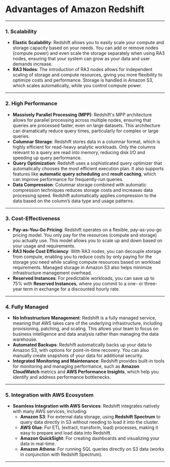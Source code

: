 # Advantages of Amazon Redshift

---

### 1. **Scalability**
   - **Elastic Scalability**: Redshift allows you to easily scale your compute and storage capacity based on your needs. You can add or remove nodes (compute power) and even scale the storage separately when using RA3 nodes, ensuring that your system can grow as your data and user demands increase.
   - **RA3 Nodes**: The introduction of RA3 nodes allows for independent scaling of storage and compute resources, giving you more flexibility to optimize costs and performance. Storage is handled in Amazon S3, which scales automatically, while you control compute power.

---

### 2. **High Performance**
   - **Massively Parallel Processing (MPP)**: Redshift's MPP architecture allows for parallel processing across multiple nodes, ensuring that queries are processed faster, even on large datasets. This architecture can dramatically reduce query times, particularly for complex or large queries.
   - **Columnar Storage**: Redshift stores data in a columnar format, which is highly efficient for read-heavy analytic workloads. Only the columns relevant to a query are read into memory, reducing disk I/O and speeding up query performance.
   - **Query Optimization**: Redshift uses a sophisticated query optimizer that automatically chooses the most efficient execution plan. It also supports features like **automatic query scheduling** and **result caching**, which can improve performance for frequently-run queries.
   - **Data Compression**: Columnar storage combined with automatic compression techniques reduces storage costs and increases data processing speed. Redshift automatically applies compression to the data based on the column’s data type and usage patterns.

---

### 3. **Cost-Effectiveness**
   - **Pay-as-You-Go Pricing**: Redshift operates on a flexible, pay-as-you-go pricing model. You only pay for the resources (compute and storage) you actually use. This model allows you to scale up and down based on your usage and requirements.
   - **RA3 Node Cost Efficiency**: With RA3 nodes, you can decouple storage from compute, enabling you to reduce costs by only paying for the storage you need while scaling compute resources based on workload requirements. Managed storage in Amazon S3 also helps minimize infrastructure management overhead.
   - **Reserved Instances**: For predictable workloads, you can save up to 75% with **Reserved Instances**, where you commit to a one- or three-year term in exchange for a discounted hourly rate.

---

### 4. **Fully Managed**
   - **No Infrastructure Management**: Redshift is a fully managed service, meaning that AWS takes care of the underlying infrastructure, including provisioning, patching, and scaling. This allows your team to focus on business intelligence and data analysis rather than managing the data warehouse.
   - **Automated Backups**: Redshift automatically backs up your data to Amazon S3, with options for point-in-time recovery. You can also manually create snapshots of your data for additional security.
   - **Integrated Monitoring and Maintenance**: Redshift provides built-in tools for monitoring and managing performance, such as **Amazon CloudWatch** metrics and **AWS Performance Insights**, which help you identify and address performance bottlenecks.

---

### 5. **Integration with AWS Ecosystem**
   - **Seamless Integration with AWS Services**: Redshift integrates natively with many AWS services, including:
     - **Amazon S3**: For external data storage, using **Redshift Spectrum** to query data directly in S3 without needing to load it into the cluster.
     - **AWS Glue**: For ETL (extract, transform, load) processes, making it easy to prepare and load data into Redshift.
     - **Amazon QuickSight**: For creating dashboards and visualizing your data in real-time.
     - **Amazon Athena**: For running SQL queries directly on S3 data (works in conjunction with Redshift Spectrum).

---
